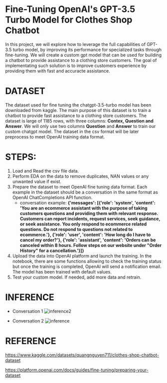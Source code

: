 # Fine-Tuning OpenAI's GPT-3.5 Turbo Model for Clothes Shop Chatbot
In this project, we will explore how to leverage the full capabilities of GPT-3.5 turbo model, by improving its performance for specialized tasks through fine-tuning. We will create a custom gpt model that can be used for building a chatbot to provide assistance to a clothing store customers. The goal of implementating such solution is to improve customers experience by providing them with fast and accuracte assistance.

# DATASET
The dataset used for fine tuning the chatgpt-3.5-turbo model has been downloaded from kaggle. The main purpose of this dataset is to train a chatbot to provide fast assistance to a clothing store customers. The dataset is large of 1185 rows, with three columns: **Contex, Question and Answer**. We will only use two columns **Question** and **Answer** to train our custom chatgpt model. The dataset in the csv format will be later preprocess to meet OpenAI training data format.

# STEPS:
1. Load and Read the csv file data.
2. Perform EDA on the data to remove duplicates, NAN values or any unwanted value if exist.
3. Prepare the dataset to meet OpenAI fine tuning data format. Each example in the dataset should be a conversation in the same format as OpenAI ChatCompletions API function.
   - conversation example:  **{'messages': [{'role': 'system', 'content': 'You are an ecommerce assistant with the purpose of taking customers questions and providing them with relevant response. Customers can report incidents, request services, seek guidance, or seek assistance. You only respond to ecommerce related questions. Do not respond to questions not related to ecommerce.'}, {'role': 'user', 'content': 'How long do I have to cancel my order?'}, {'role': 'assistant', 'content': 'Orders can be canceled within 8 hours. Follow steps on our website under "Order History" for a cancellation.'}]}**
4. Upload the data into OpenAI platform and launch the training. In the notebook, there are some functions allowing to check the training status but once the training is completed, OpenAI will send a notification email. The model has been trained with default values.
5. Test your custom model. If needed, add more data and retrain.


# INFERENCE
 - Conversation 1
![inference2](https://github.com/WENDGOUNDI/fine_tuning_gpt3.5_openai_model/assets/48753146/3ddcb310-afde-4f35-a205-c522c2c8f137)

 - Conversation 2
![inference](https://github.com/WENDGOUNDI/fine_tuning_gpt3.5_openai_model/assets/48753146/39833fc3-f314-4180-9887-9ecc560d49e7)

# REFERENCE
https://www.kaggle.com/datasets/quangnguyen711/clothes-shop-chatbot-dataset

https://platform.openai.com/docs/guides/fine-tuning/preparing-your-dataset

